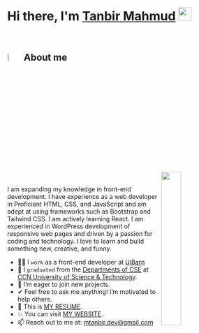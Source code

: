 <h1><b>Hi there, I'm </b><a href="https://github.com/mt-tanbir">Tanbir Mahmud</a> <img src="https://media.giphy.com/media/hvRJCLFzcasrR4ia7z/giphy.gif" width="30"></h1>
<br>


## <img src = "https://i.pinimg.com/originals/3f/7e/4e/3f7e4eff7c96e9fe4b8b4b1ff3f7bdb5.gif" width = 6.5%> About me

<img align="right" src="https://github.com/7oSkaaa/7oSkaaa/blob/main/Images/Right_Side.gif?raw=true" width=30%>

<br>

I am expanding my knowledge in front-end development. I have experience as a web developer in Proficient HTML, CSS, and JavaScript and am adept at using frameworks such as Bootstrap and Tailwind CSS. I am actively learning React. I am experienced in WordPress development of responsive web pages and driven by a passion for coding and technology. I love to learn and build something new, creative, and funny.
- 👨‍💻 I `work` as a front-end developer at [UiBarn](https://uibarn.com/)
- :school: I `graduated` from the [Departments of CSE](https://ccnust.ac.bd/computerOverView-page) at [CCN University of Science & Technology](https://ccnust.ac.bd/).
- 🚀 I’m eager to join new projects.
- ✔ Feel free to ask me anything! I’m motivated to help others.
- :thinking: This is [MY RESUME](http://lnkiy.in/Ahmed_Hossam_Resume).
- :boom: You can visit [MY WEBSITE](https://cutt.ly/Ahmed_Hossam_Website).
- 📫 Reach out to me at: <a href="mtanbir.dev@gmail.com">mtanbir.dev@gmail.com</a>
<br>
<br>
